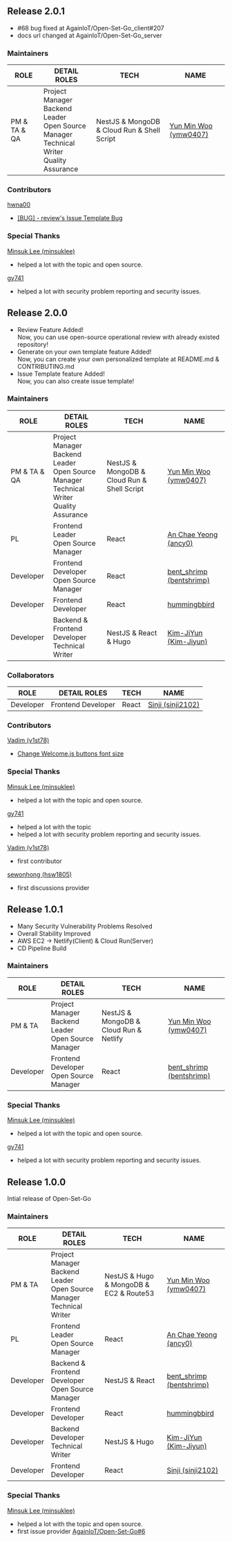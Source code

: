 ## Release 2.0.1

- #68 bug fixed at AgainIoT/Open-Set-Go_client#207
- docs url changed at AgainIoT/Open-Set-Go_server

### Maintainers

| ROLE         | DETAIL ROLES                                                                                      | TECH                                        | NAME                                                      |
| ------------ | ------------------------------------------------------------------------------------------------- | ------------------------------------------- | --------------------------------------------------------- |
| PM & TA & QA | Project Manager<br>Backend Leader<br>Open Source Manager<br>Technical Writer<br>Quality Assurance | NestJS & MongoDB & Cloud Run & Shell Script | [Yun Min Woo (ymw0407)](https://github.com/ymw0407)       |

### Contributors

[hwna00](https://github.com/hwna00)

- [[BUG] - review's Issue Template Bug](https://github.com/AgainIoT/Open-Set-Go/issues/68)


### Special Thanks

[Minsuk Lee (minsuklee)](https://github.com/minsuklee)

- helped a lot with the topic and open source.

[gy741](https://github.com/gy741)

- helped a lot with security problem reporting and security issues.

## Release 2.0.0

- Review Feature Added!<br>
  Now, you can use open-source operational review with already existed repository!
- Generate on your own template feature Added!<br>
  Now, you can create your own personalized template at README.md & CONTRIBUTING.md
- Issue Template feature Added!<br>
  Now, you can also create issue template!

### Maintainers

| ROLE         | DETAIL ROLES                                                                                      | TECH                                        | NAME                                                      |
| ------------ | ------------------------------------------------------------------------------------------------- | ------------------------------------------- | --------------------------------------------------------- |
| PM & TA & QA | Project Manager<br>Backend Leader<br>Open Source Manager<br>Technical Writer<br>Quality Assurance | NestJS & MongoDB & Cloud Run & Shell Script | [Yun Min Woo (ymw0407)](https://github.com/ymw0407)       |
| PL           | Frontend Leader<br>Open Source Manager                                                            | React                                       | [An Chae Yeong (ancy0)](https://github.com/ancy0)         |
| Developer    | Frontend Developer<br>Open Source Manager                                               | React                              | [bent_shrimp (bentshrimp)](https://github.com/bentshrimp) |
| Developer    | Frontend Developer                                                                                | React                                       | [hummingbbird](https://github.com/hummingbbird)           |
| Developer    | Backend & Frontend Developer<br>Technical Writer                                                  | NestJS & React & Hugo                       | [Kim-JiYun (Kim-Jiyun)](https://github.com/Kim-Jiyun)     |

### Collaborators

| ROLE      | DETAIL ROLES       | TECH  | NAME                                              |
| --------- | ------------------ | ----- | ------------------------------------------------- |
| Developer | Frontend Developer | React | [Sinji (sinji2102)](https://github.com/sinji2102) |

### Contributors

[Vadim (v1st78)](https://github.com/v1st78)

- [Change Welcome.js buttons font size](https://github.com/AgainIoT/Open-Set-Go_client/pull/163)

### Special Thanks

[Minsuk Lee (minsuklee)](https://github.com/minsuklee)

- helped a lot with the topic and open source.

[gy741](https://github.com/gy741)

- helped a lot with the topic
- helped a lot with security problem reporting and security issues.

[Vadim (v1st78)](https://github.com/v1st78)

- first contributor

[sewonhong (hsw1805)](https://github.com/hsw1805)

- first discussions provider

## Release 1.0.1

- Many Security Vulnerability Problems Resolved
- Overall Stability Improved
- AWS EC2 -> Netlify(Client) & Cloud Run(Server)
- CD Pipeline Build

### Maintainers

| ROLE      | DETAIL ROLES                                             | TECH                                   | NAME                                                      |
| --------- | -------------------------------------------------------- | -------------------------------------- | --------------------------------------------------------- |
| PM & TA   | Project Manager<br>Backend Leader<br>Open Source Manager | NestJS & MongoDB & Cloud Run & Netlify | [Yun Min Woo (ymw0407)](https://github.com/ymw0407)       |
| Developer | Frontend Developer<br>Open Source Manager                | React                                  | [bent_shrimp (bentshrimp)](https://github.com/bentshrimp) |

### Special Thanks

[Minsuk Lee (minsuklee)](https://github.com/minsuklee)

- helped a lot with the topic and open source.

[gy741](https://github.com/gy741)

- helped a lot with security problem reporting and security issues.

## Release 1.0.0

Intial release of Open-Set-Go

### Maintainers

| ROLE      | DETAIL ROLES                                                                 | TECH                                    | NAME                                                      |
| --------- | ---------------------------------------------------------------------------- | --------------------------------------- | --------------------------------------------------------- |
| PM & TA   | Project Manager<br>Backend Leader<br>Open Source Manager<br>Technical Writer | NestJS & Hugo & MongoDB & EC2 & Route53 | [Yun Min Woo (ymw0407)](https://github.com/ymw0407)       |
| PL        | Frontend Leader<br>Open Source Manager                                       | React                                   | [An Chae Yeong (ancy0)](https://github.com/ancy0)         |
| Developer | Backend & Frontend Developer<br>Open Source Manager                          | NestJS & React                          | [bent_shrimp (bentshrimp)](https://github.com/bentshrimp) |
| Developer | Frontend Developer                                                           | React                                   | [hummingbbird](https://github.com/hummingbbird)           |
| Developer | Backend Developer<br>Technical Writer                                        | NestJS & Hugo                           | [Kim-JiYun (Kim-Jiyun)](https://github.com/Kim-Jiyun)     |
| Developer | Frontend Developer                                                           | React                                   | [Sinji (sinji2102)](https://github.com/sinji2102)         |

### Special Thanks

[Minsuk Lee (minsuklee)](https://github.com/minsuklee)

- helped a lot with the topic and open source.
- first issue provider [AgainIoT/Open-Set-Go#6](https://github.com/AgainIoT/Open-Set-Go/issues/6)
